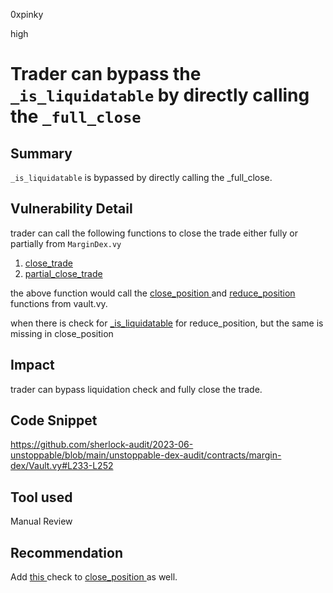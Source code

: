 0xpinky

high

# Trader can bypass the `_is_liquidatable` by directly calling the `_full_close`

## Summary

`_is_liquidatable` is bypassed by  directly calling the _full_close.

## Vulnerability Detail

trader can call the following functions to close the trade either fully or partially from `MarginDex.vy`

1. [close_trade](https://github.com/sherlock-audit/2023-06-unstoppable/blob/main/unstoppable-dex-audit/contracts/margin-dex/MarginDex.vy#L206)
2. [partial_close_trade](https://github.com/sherlock-audit/2023-06-unstoppable/blob/main/unstoppable-dex-audit/contracts/margin-dex/MarginDex.vy#L256)

the above function would call the [close_position ](https://github.com/sherlock-audit/2023-06-unstoppable/blob/main/unstoppable-dex-audit/contracts/margin-dex/Vault.vy#L227) and [reduce_position ](https://github.com/sherlock-audit/2023-06-unstoppable/blob/main/unstoppable-dex-audit/contracts/margin-dex/Vault.vy#L290)functions from vault.vy.

when there is check for [_is_liquidatable](https://github.com/sherlock-audit/2023-06-unstoppable/blob/main/unstoppable-dex-audit/contracts/margin-dex/Vault.vy#L301) for reduce_position, but the same is missing in close_position

## Impact

trader can bypass liquidation check and fully close the trade.

## Code Snippet

https://github.com/sherlock-audit/2023-06-unstoppable/blob/main/unstoppable-dex-audit/contracts/margin-dex/Vault.vy#L233-L252

## Tool used

Manual Review

## Recommendation

Add [this ](https://github.com/sherlock-audit/2023-06-unstoppable/blob/main/unstoppable-dex-audit/contracts/margin-dex/Vault.vy#L301) check to [close_position ](https://github.com/sherlock-audit/2023-06-unstoppable/blob/main/unstoppable-dex-audit/contracts/margin-dex/Vault.vy#L233-L279)as well.
